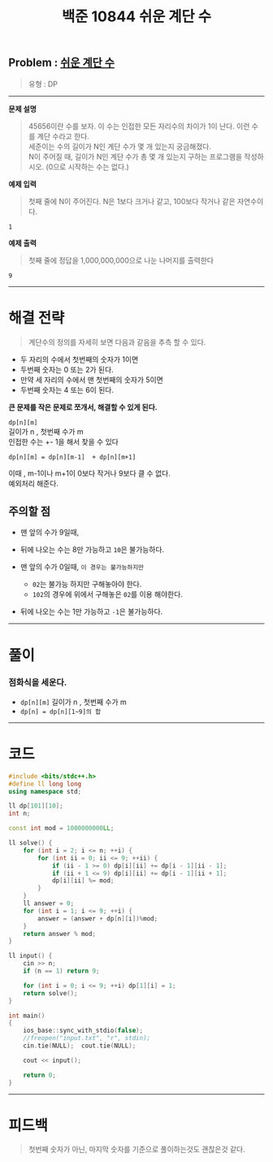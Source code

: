﻿---
title: 백준 10844 쉬운 계단 수
#date: 2020-00-00-00:00
categories:
- PS

tags:
- baekjoon
- PS
- Problem Solve
- DP
---


## Problem : [쉬운 계단 수](https://www.acmicpc.net/problem/10844)
> 유형 : DP

---


**문제 설명**

> 45656이란 수를 보자.
이 수는 인접한 모든 자리수의 차이가 1이 난다. 이런 수를 계단 수라고 한다.  
세준이는 수의 길이가 N인 계단 수가 몇 개 있는지 궁금해졌다.  
N이 주어질 때, 길이가 N인 계단 수가 총 몇 개 있는지 구하는 프로그램을 작성하시오. (0으로 시작하는 수는 없다.)  


**예제 입력**

> 첫째 줄에 N이 주어진다. N은 1보다 크거나 같고, 100보다 작거나 같은 자연수이다.

```
1
```

**예제 출력**

> 첫째 줄에 정답을 1,000,000,000으로 나눈 나머지를 출력한다

```
9
```

---


# 해결 전략

> 계단수의 정의를 자세히 보면 다음과 같음을 추측 할 수 있다.
* 두 자리의 수에서 첫번째의 숫자가 1이면
* 두번째 숫자는 0 또는 2가 된다.
* 만약 세 자리의 수에서 맨 첫번째의 숫자가 5이면
* 두번째 숫자는 4 또는 6이 된다.

**큰 문제를 작은 문제로 쪼개서, 해결할 수 있게 된다.**

>
`dp[n][m]`  
길이가 n , 첫번째 수가 m  
인접한 수는 +- 1을 해서 찾을 수 있다  

>
`dp[n][m] = dp[n][m-1]  + dp[n][m+1]`  

> 
이때 , m-1이나 m+1이 0보다 작거나 9보다 클 수 없다.  
예외처리 해준다.



## 주의할 점

* 맨 앞의 수가 9일때, 
* 뒤에 나오는 수는 8만 가능하고 `10`은 불가능하다.
  
* 맨 앞의 수가 0일때, `이 경우는 불가능하지만`
	* `02`는 불가능 하지만 구해놓아야 한다.
	* `102`의 경우에 위에서 구해놓은 `02`를 이용 해야한다.
* 뒤에 나오는 수는 1만 가능하고 `-1`은 불가능하다.

---



# 풀이

### 점화식을 세운다.
* `dp[n][m]` 길이가 n , 첫번째 수가 m  
* `dp[n] = dp[n][1~9]의 합`

---

# 코드

```c++
#include <bits/stdc++.h>
#define ll long long
using namespace std;

ll dp[101][10];
int n;

const int mod = 1000000000LL;

ll solve() {
    for (int i = 2; i <= n; ++i) {
        for (int ii = 0; ii <= 9; ++ii) {
            if (ii - 1 >= 0) dp[i][ii] += dp[i - 1][ii - 1];
            if (ii + 1 <= 9) dp[i][ii] += dp[i - 1][ii + 1];
            dp[i][ii] %= mod;
        }
    }
    ll answer = 0;
    for (int i = 1; i <= 9; ++i) {
        answer = (answer + dp[n][i])%mod;
    }
    return answer % mod;
}

ll input() {
    cin >> n;
    if (n == 1) return 9;

    for (int i = 0; i <= 9; ++i) dp[1][i] = 1;
    return solve();
}

int main()
{
    ios_base::sync_with_stdio(false);
    //freopen("input.txt", "r", stdin);
    cin.tie(NULL);  cout.tie(NULL);

    cout << input();

    return 0;
}
```


---


# 피드백


> 첫번째 숫자가 아닌, 마지막 숫자를 기준으로 풀이하는것도 괜찮은것 같다.